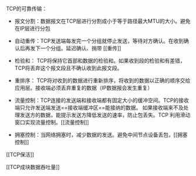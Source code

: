TCP的可靠传输：

- 报文分割：数据报文在TCP层进行分割成小于等于路径最大MTU的大小。避免在IP层进行分包

- 自动重传：TCP发送端每发完一个分组就停止发送，等待对方确认。在收到确认后再发下一个分组。延迟确认、捎带 [[重传]]

- 检验和： TCP将保持它首部和数据的检验和。如果收到段的检验和有差错， TCP将丢弃这个报文段且不确认收到此报文段。

- 重排序： TCP将对收到的数据进行重新排序，将收到的数据以正确的顺序交给应用层。接收端必须丢弃重复的数据（IP数据报会发生重复）

- 流量控制：TCP连接的发送端和接收端都有固定大小的缓冲空间。TCP的接收端只允许发送端发送==接收端缓冲区==能接纳的数据。
	如果接收端来不及处理发送方的数据，能提示发送方降低发送的速率，防止包丢失。TCP 利用滑动窗口实现流量控制。[[流量控制]]

- 拥塞控制：当网络拥塞时，减少数据的发送。避免中间节点设备丢包，[[拥塞控制]]

[[TCP保活]]

[[TCP成块数据吞吐量]]
